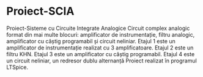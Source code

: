 # Proiect-SCIA
Proiect-Sisteme cu Circuite Integrate Analogice
Circuit complex analogic format din mai multe blocuri: amplificator de instrumentație, filtru analogic, amplificator cu câștig programabil și circuit neliniar.
Etajul 1 este un amplificator de instrumentație realizat cu 3 amplificatoare. 
Etajul 2 este un filtru KHN.
Etajul 3 este un amplificator cu câștig programabil.
Etajul 4 este un circuit neliniar, un redresor dublu alternanță
Proiect realizat în programul LTSpice.
